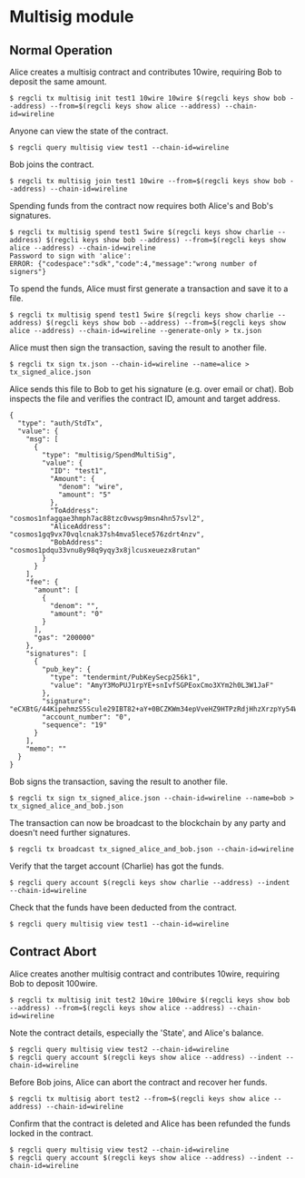 # Multisig module

## Normal Operation

Alice creates a multisig contract and contributes 10wire, requiring Bob to deposit the same amount.

```
$ regcli tx multisig init test1 10wire 10wire $(regcli keys show bob --address) --from=$(regcli keys show alice --address) --chain-id=wireline
```

Anyone can view the state of the contract.

```
$ regcli query multisig view test1 --chain-id=wireline
```

Bob joins the contract.

```
$ regcli tx multisig join test1 10wire --from=$(regcli keys show bob --address) --chain-id=wireline
```

Spending funds from the contract now requires both Alice's and Bob's signatures.

```
$ regcli tx multisig spend test1 5wire $(regcli keys show charlie --address) $(regcli keys show bob --address) --from=$(regcli keys show alice --address) --chain-id=wireline
Password to sign with 'alice':
ERROR: {"codespace":"sdk","code":4,"message":"wrong number of signers"}
```

To spend the funds, Alice must first generate a transaction and save it to a file.

```
$ regcli tx multisig spend test1 5wire $(regcli keys show charlie --address) $(regcli keys show bob --address) --from=$(regcli keys show alice --address) --chain-id=wireline --generate-only > tx.json
```

Alice must then sign the transaction, saving the result to another file.

```
$ regcli tx sign tx.json --chain-id=wireline --name=alice > tx_signed_alice.json
```

Alice sends this file to Bob to get his signature (e.g. over email or chat). Bob inspects the file and verifies the contract ID, amount and target address.

```
{
  "type": "auth/StdTx",
  "value": {
    "msg": [
      {
        "type": "multisig/SpendMultiSig",
        "value": {
          "ID": "test1",
          "Amount": {
            "denom": "wire",
            "amount": "5"
          },
          "ToAddress": "cosmos1nfagqae3hmph7ac88tzc0vwsp9msn4hn57svl2",
          "AliceAddress": "cosmos1gq9vx70vqlcnak37sh4mva5lece576zdrt4nzv",
          "BobAddress": "cosmos1pdqu33vnu8y98q9yqy3x8jlcusxeuezx8rutan"
        }
      }
    ],
    "fee": {
      "amount": [
        {
          "denom": "",
          "amount": "0"
        }
      ],
      "gas": "200000"
    },
    "signatures": [
      {
        "pub_key": {
          "type": "tendermint/PubKeySecp256k1",
          "value": "AmyY3MoPUJ1rpYE+snIvfSGPEoxCmo3XYm2h0L3W1JaF"
        },
        "signature": "eCXBtG/44KipehmzS5Scule29IBT82+aY+0BCZKWm34epVveHZ9HTPzRdjHhzXrzpYy54WarI/+pAHhQuBDgIg==",
        "account_number": "0",
        "sequence": "19"
      }
    ],
    "memo": ""
  }
}
```

Bob signs the transaction, saving the result to another file.

```
$ regcli tx sign tx_signed_alice.json --chain-id=wireline --name=bob > tx_signed_alice_and_bob.json
```

The transaction can now be broadcast to the blockchain by any party and doesn't need further signatures.

```
$ regcli tx broadcast tx_signed_alice_and_bob.json --chain-id=wireline
```

Verify that the target account (Charlie) has got the funds.

```
$ regcli query account $(regcli keys show charlie --address) --indent --chain-id=wireline
```

Check that the funds have been deducted from the contract.

```
$ regcli query multisig view test1 --chain-id=wireline
```

## Contract Abort

Alice creates another multisig contract and contributes 10wire, requiring Bob to deposit 100wire.

```
$ regcli tx multisig init test2 10wire 100wire $(regcli keys show bob --address) --from=$(regcli keys show alice --address) --chain-id=wireline
```

Note the contract details, especially the 'State', and Alice's balance.

```
$ regcli query multisig view test2 --chain-id=wireline
$ regcli query account $(regcli keys show alice --address) --indent --chain-id=wireline
```

Before Bob joins, Alice can abort the contract and recover her funds.

```
$ regcli tx multisig abort test2 --from=$(regcli keys show alice --address) --chain-id=wireline
```

Confirm that the contract is deleted and Alice has been refunded the funds locked in the contract.

```
$ regcli query multisig view test2 --chain-id=wireline
$ regcli query account $(regcli keys show alice --address) --indent --chain-id=wireline
```

